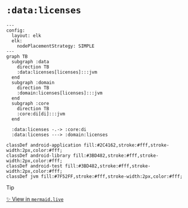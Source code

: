 # `:data:licenses`

<!--region graph-->
```mermaid
---
config:
  layout: elk
  elk:
    nodePlacementStrategy: SIMPLE
---
graph TB
  subgraph :data
    direction TB
    :data:licenses[licenses]:::jvm
  end
  subgraph :domain
    direction TB
    :domain:licenses[licenses]:::jvm
  end
  subgraph :core
    direction TB
    :core:di[di]:::jvm
  end

  :data:licenses -.-> :core:di
  :data:licenses ---> :domain:licenses

classDef android-application fill:#2C4162,stroke:#fff,stroke-width:2px,color:#fff;
classDef android-library fill:#3BD482,stroke:#fff,stroke-width:2px,color:#fff;
classDef android-test fill:#3BD482,stroke:#fff,stroke-width:2px,color:#fff;
classDef jvm fill:#7F52FF,stroke:#fff,stroke-width:2px,color:#fff;
```
> [!TIP]
> [✨ View in `mermaid.live`](https://mermaid.live/view#base64:eyJjb2RlIjoiLS0tXG5jb25maWc6XG4gIGxheW91dDogZWxrXG4gIGVsazpcbiAgICBub2RlUGxhY2VtZW50U3RyYXRlZ3k6IFNJTVBMRVxuLS0tXG5ncmFwaCBUQlxuICBzdWJncmFwaCA6ZGF0YVxuICAgIGRpcmVjdGlvbiBUQlxuICAgIDpkYXRhOmxpY2Vuc2VzW2xpY2Vuc2VzXTo6Omp2bVxuICBlbmRcbiAgc3ViZ3JhcGggOmRvbWFpblxuICAgIGRpcmVjdGlvbiBUQlxuICAgIDpkb21haW46bGljZW5zZXNbbGljZW5zZXNdOjo6anZtXG4gIGVuZFxuICBzdWJncmFwaCA6Y29yZVxuICAgIGRpcmVjdGlvbiBUQlxuICAgIDpjb3JlOmRpW2RpXTo6Omp2bVxuICBlbmRcblxuICA6ZGF0YTpsaWNlbnNlcyAtLi0-IDpjb3JlOmRpXG4gIDpkYXRhOmxpY2Vuc2VzIC0tLT4gOmRvbWFpbjpsaWNlbnNlc1xuXG5jbGFzc0RlZiBhbmRyb2lkLWFwcGxpY2F0aW9uIGZpbGw6IzJDNDE2MixzdHJva2U6I2ZmZixzdHJva2Utd2lkdGg6MnB4LGNvbG9yOiNmZmY7XG5jbGFzc0RlZiBhbmRyb2lkLWxpYnJhcnkgZmlsbDojM0JENDgyLHN0cm9rZTojZmZmLHN0cm9rZS13aWR0aDoycHgsY29sb3I6I2ZmZjtcbmNsYXNzRGVmIGFuZHJvaWQtdGVzdCBmaWxsOiMzQkQ0ODIsc3Ryb2tlOiNmZmYsc3Ryb2tlLXdpZHRoOjJweCxjb2xvcjojZmZmO1xuY2xhc3NEZWYganZtIGZpbGw6IzdGNTJGRixzdHJva2U6I2ZmZixzdHJva2Utd2lkdGg6MnB4LGNvbG9yOiNmZmY7In0=)
<!--endregion-->
